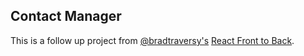 ## Contact Manager
This is a follow up project from [@bradtraversy's](https://github.com/bradtraversy) [React Front to Back](https://www.udemy.com/course/modern-react-front-to-back/).
